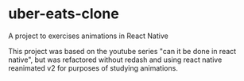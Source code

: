 # uber-eats-clone
A project to exercises animations in React Native

This project was based on the youtube series "can it be done in react native", but was refactored without redash and using react native reanimated v2 for purposes of studying animations.
